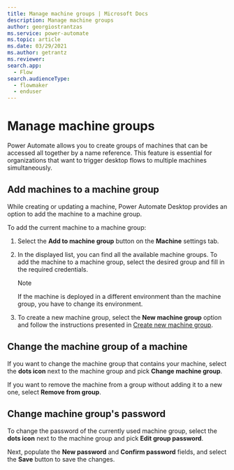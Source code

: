```yaml
---
title: Manage machine groups | Microsoft Docs
description: Manage machine groups
author: georgiostrantzas
ms.service: power-automate
ms.topic: article
ms.date: 03/29/2021
ms.author: getrantz
ms.reviewer:
search.app: 
  - Flow
search.audienceType: 
  - flowmaker
  - enduser
---
```


# Manage machine groups

Power Automate allows you to create groups of machines that can be accessed all together by a name reference. This feature is essential for organizations that want to trigger desktop flows to multiple machines simultaneously.

## Add machines to a machine group

While creating or updating a machine, Power Automate Desktop provides an option to add the machine to a machine group.

To add the current machine to a machine group:

1. Select the **Add to machine group** button on the **Machine** settings tab.

1. In the displayed list, you can find all the available machine groups. To add the machine to a machine group, select the desired group and fill in the required credentials.

    > [!NOTE]
    > If the machine is deployed in a different environment than the machine group, you have to change its environment.

1. To create a new machine group, select the **New machine group** option and follow the instructions presented in [Create new machine group]().

## Change the machine group of a machine

If you want to change the machine group that contains your machine, select the **dots icon** next to the machine group and pick **Change machine group**.

If you want to remove the machine from a group without adding it to a new one, select **Remove from group**.

## Change machine group's password

To change the password of the currently used machine group, select the **dots icon** next to the machine group and pick **Edit group password**.

Next, populate the **New password** and **Confirm password** fields, and select the **Save** button to save the changes.